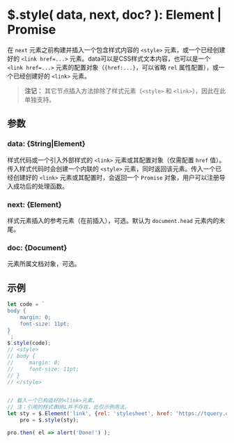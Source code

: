 # $.style( data, next, doc? ): Element | Promise

在 `next` 元素之前构建并插入一个包含样式内容的 `<style>` 元素，或一个已经创建好的 `<link href=...>` 元素。data可以是CSS样式文本内容，也可以是一个 `<link href=...>` 元素的配置对象（`{href:...}`，可以省略 `rel` 属性配置），或一个已经创建好的 `<link>` 元素。

> **注记：**
> 其它节点插入方法排除了样式元素（`<style>` 和 `<link>`），因此在此单独支持。


## 参数

### data: {String|Element}

样式代码或一个引入外部样式的 `<link>` 元素或其配置对象（仅需配置 `href` 值）。传入样式代码时会创建一个内联的 `<style>` 元素，同时返回该元素。传入一个已经创建好的 `<link>` 元素或其配置时，会返回一个 `Promise` 对象，用户可以注册导入成功后的处理函数。


### next: {Element}

样式元素插入的参考元素（在前插入），可选。默认为 `document.head` 元素内的末尾。


### doc: {Document}

元素所属文档对象，可选。


## 示例

```js
let code = `
body {
    margin: 0;
    font-size: 11pt;
}
`;
$.style(code);
// <style>
// body {
//     margin: 0;
//     font-size: 11pt;
// }
// </style>


// 载入一个已构造好的<link>元素。
// 注：引用的样式表URL并不存在，此仅示例用法。
let sty = $.Element('link', {rel: 'stylesheet', href: 'https://tquery.com/styles/mail.css'}),
    pro = $.style(sty);

pro.then( el => alert('Done!') );
```